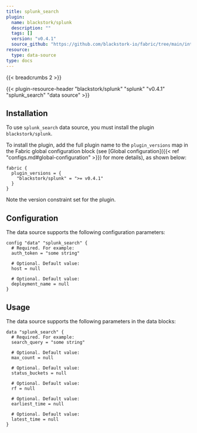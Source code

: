 ```yaml
---
title: splunk_search
plugin:
  name: blackstork/splunk
  description: ""
  tags: []
  version: "v0.4.1"
  source_github: "https://github.com/blackstork-io/fabric/tree/main/internal/splunk/"
resource:
  type: data-source
type: docs
---
```


{{< breadcrumbs 2 >}}

{{< plugin-resource-header "blackstork/splunk" "splunk" "v0.4.1" "splunk_search" "data source" >}}

## Installation

To use `splunk_search` data source, you must install the plugin `blackstork/splunk`.

To install the plugin, add the full plugin name to the `plugin_versions` map in the Fabric global configuration block (see [Global configuration]({{< ref "configs.md#global-configuration" >}}) for more details), as shown below:

```hcl
fabric {
  plugin_versions = {
    "blackstork/splunk" = ">= v0.4.1"
  }
}
```

Note the version constraint set for the plugin.

## Configuration

The data source supports the following configuration parameters:

```hcl
config "data" "splunk_search" {
  # Required. For example:
  auth_token = "some string"

  # Optional. Default value:
  host = null

  # Optional. Default value:
  deployment_name = null
}

```

## Usage

The data source supports the following parameters in the data blocks:

```hcl
data "splunk_search" {
  # Required. For example:
  search_query = "some string"

  # Optional. Default value:
  max_count = null

  # Optional. Default value:
  status_buckets = null

  # Optional. Default value:
  rf = null

  # Optional. Default value:
  earliest_time = null

  # Optional. Default value:
  latest_time = null
}

```